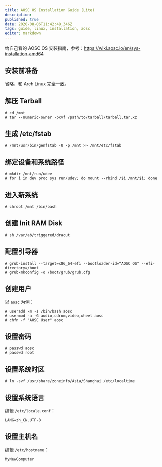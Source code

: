 ```yaml
---
title: AOSC OS Installation Guide (Lite)
description: 
published: true
date: 2020-08-06T11:42:48.346Z
tags: guide, linux, installation, aosc
editor: markdown
---
```


给自己看的 AOSC OS 安装指南，参考：https://wiki.aosc.io/en/sys-installation-amd64

## 安装前准备

省略，和 Arch Linux 完全一致。

## 解压 Tarball

```
# cd /mnt
# tar --numeric-owner -pxvf /path/to/tarball/tarball.tar.xz
```

## 生成 /etc/fstab

```
# /mnt/usr/bin/genfstab -U -p /mnt >> /mnt/etc/fstab
```

## 绑定设备和系统路径

```
# mkdir /mnt/run/udev
# for i in dev proc sys run/udev; do mount --rbind /$i /mnt/$i; done
```

## 进入新系统

```
# chroot /mnt /bin/bash
```

## 创建 Init RAM Disk

```
# sh /var/ab/triggered/dracut
```

## 配置引导器

```
# grub-install --target=x86_64-efi --bootloader-id=“AOSC OS" --efi-directory=/boot
# grub-mkconfig -o /boot/grub/grub.cfg
```

## 创建用户

以 `aosc` 为例： 

```
# useradd -m -s /bin/bash aosc
# usermod -a -G audio,cdrom,video,wheel aosc
# chfn -f "AOSC User" aosc
```

## 设置密码

```
# passwd aosc
# passwd root
```

## 设置系统时区

```
# ln -svf /usr/share/zoneinfo/Asia/Shanghai /etc/localtime
```

## 设置系统语言

编辑 `/etc/locale.conf`：

```
LANG=zh_CN.UTF-8
```

## 设置主机名

编辑 `/etc/hostname`：

```
MyNewComputer
```